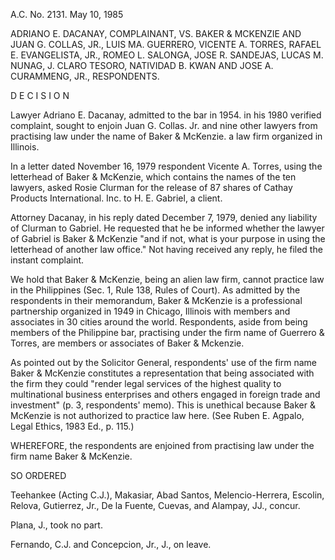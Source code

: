 A.C. No. 2131. May 10, 1985

  

ADRIANO E. DACANAY, COMPLAINANT, VS. BAKER & MCKENZIE AND JUAN G. COLLAS, JR., LUIS MA. GUERRERO, VICENTE A. TORRES, RAFAEL E. EVANGELISTA, JR., ROMEO L. SALONGA, JOSE R. SANDEJAS, LUCAS M. NUNAG, J. CLARO TESORO, NATIVIDAD B. KWAN AND JOSE A. CURAMMENG, JR., RESPONDENTS.

  

D E C I S I O N

  
  
  

Lawyer Adriano E. Dacanay, admitted to the bar in 1954. in his 1980 verified complaint, sought to enjoin Juan G. Collas. Jr. and nine other lawyers from practising law under the name of Baker & McKenzie. a law firm organized in Illinois.

  

In a letter dated November 16, 1979 respondent Vicente A. Torres, using the letterhead of Baker & McKenzie, which contains the names of the ten lawyers, asked Rosie Clurman for the release of 87 shares of Cathay Products International. Inc. to H. E. Gabriel, a client.

  

Attorney Dacanay, in his reply dated December 7, 1979, denied any liability of Clurman to Gabriel. He requested that he be informed whether the lawyer of Gabriel is Baker & McKenzie "and if not, what is your purpose in using the letterhead of another law office." Not having received any reply, he filed the instant complaint.

  

We hold that Baker & McKenzie, being an alien law firm, cannot practice law in the Philippines (Sec. 1, Rule 138, Rules of Court). As admitted by the respondents in their memorandum, Baker & McKenzie is a professional partnership organized in 1949 in Chicago, Illinois with members and associates in 30 cities around the world. Respondents, aside from being members of the Philippine bar, practising under the firm name of Guerrero & Torres, are members or associates of Baker & Mckenzie.

  

As pointed out by the Solicitor General, respondents' use of the firm name Baker & McKenzie constitutes a representation that being associated with the firm they could "render legal services of the highest quality to multinational business enterprises and others engaged in foreign trade and investment" (p. 3, respondents' memo). This is unethical because Baker & McKenzie is not authorized to practice law here. (See Ruben E. Agpalo, Legal Ethics, 1983 Ed., p. 115.)

  

WHEREFORE, the respondents are enjoined from practising law under the firm name Baker & McKenzie.

  

SO ORDERED

  

Teehankee (Acting C.J.), Makasiar, Abad Santos, Melencio-Herrera, Escolin, Relova, Gutierrez, Jr., De la Fuente, Cuevas, and Alampay, JJ., concur.

Plana, J., took no part.

Fernando, C.J. and Concepcion, Jr., J., on leave.